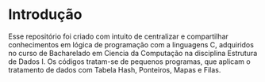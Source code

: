 # Introdução
 Esse repositório foi criado com intuito de centralizar e compartilhar conhecimentos em lógica de programação com a linguagens C, adquiridos no curso de Bacharelado em Ciencia da Computação na disciplina Estrutura de Dados I.
 Os códigos tratam-se de pequenos programas, que aplicam o tratamento de dados com Tabela Hash, Ponteiros, Mapas e Filas.
